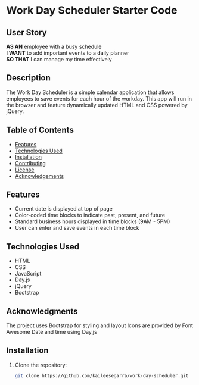 # Work Day Scheduler Starter Code

## User Story
**AS AN** employee with a busy schedule  
**I WANT** to add important events to a daily planner  
**SO THAT** I can manage my time effectively

## Description
The Work Day Scheduler is a simple calendar application that allows employees to save events for each hour of the workday. This app will run in the browser and feature dynamically updated HTML and CSS powered by jQuery.

## Table of Contents
- [Features](#features)
- [Technologies Used](#technologies-used)
- [Installation](#installation)
- [Contributing](#contributing)
- [License](#license)
- [Acknowledgements](#acknowledgements)

## Features
- Current date is displayed at top of page
- Color-coded time blocks to indicate past, present, and future
- Standard business hours displayed in time blocks (9AM - 5PM)
- User can enter and save events in each time block

## Technologies Used 
- HTML
- CSS
- JavaScript
- Day.js
- jQuery
- Bootstrap

## Acknowledgments
The project uses Bootstrap for styling and layout
Icons are provided by Font Awesome
Date and time using Day.js


## Installation
1. Clone the repository:
   ```sh
   git clone https://github.com/kaileesegarra/work-day-scheduler.git

